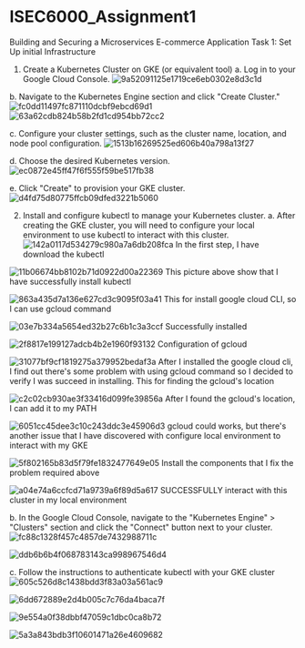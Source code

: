 # ISEC6000_Assignment1
Building and Securing a Microservices E-commerce Application
Task 1: Set Up initial Infrastructure
1. Create a Kubernetes Cluster on GKE (or equivalent tool)
a. Log in to your Google Cloud Console.
![9a52091125e1719ce6eb0302e8d3c1d](https://github.com/MilloooSy/ISEC6000_Assignment1/assets/143394742/6cf433b0-291a-4058-8018-7db1cd338154)

b. Navigate to the Kubernetes Engine section and click "Create Cluster."
![fc0dd11497fc871110dcbf9ebcd69d1](https://github.com/MilloooSy/ISEC6000_Assignment1/assets/143394742/b075e0ba-5e28-4b21-b90d-c80d55eae81b)
![63a62cdb824b58b2fd1cd954bb72cc2](https://github.com/MilloooSy/ISEC6000_Assignment1/assets/143394742/4e674b75-a7b4-484a-b2df-660bff601dd6)

c. Configure your cluster settings, such as the cluster name, location, and node pool
configuration.
![1513b16269525ed606b40a798a13f27](https://github.com/MilloooSy/ISEC6000_Assignment1/assets/143394742/454a47bb-9461-4374-9cef-41c8ba7fb52a)

d. Choose the desired Kubernetes version.
![ec0872e45ff47f6f555f59be517fb38](https://github.com/MilloooSy/ISEC6000_Assignment1/assets/143394742/a76e00c7-319d-473b-9048-79b932158939)

e. Click "Create" to provision your GKE cluster.
![d4fd75d80775ffcb09dfed3221b5060](https://github.com/MilloooSy/ISEC6000_Assignment1/assets/143394742/b8968f0c-e5fd-4fbc-9450-a53465ffbb3b)


2. Install and configure kubectl to manage your Kubernetes cluster.
a. After creating the GKE cluster, you will need to configure your local environment
to use kubectl to interact with this cluster.
![142a0117d534279c980a7a6db208fca](https://github.com/MilloooSy/ISEC6000_Assignment1/assets/143394742/d2796243-c189-43ce-a18d-3b6852280b0f)
In the first step, I have download the kubectl

![11b06674bb8102b71d0922d00a22369](https://github.com/MilloooSy/ISEC6000_Assignment1/assets/143394742/e9ec866a-b9c8-48fd-a9ad-4f17204e6cad)
This picture above show that I have successfully install kubectl

![863a435d7a136e627cd3c9095f03a41](https://github.com/MilloooSy/ISEC6000_Assignment1/assets/143394742/322d17eb-3b53-4dd5-a627-fbb23dfa5cd3)
This for install google cloud CLI, so I can use gcloud command

![03e7b334a5654ed32b27c6b1c3a3ccf](https://github.com/MilloooSy/ISEC6000_Assignment1/assets/143394742/3d8b37ca-f018-4562-b017-844eaaf8a1fc)
Successfully installed

![2f8817e199127adcb4b2e1960f93132](https://github.com/MilloooSy/ISEC6000_Assignment1/assets/143394742/f209aef4-e293-42ef-993f-efcd7419ea18)
Configuration of gcloud

![31077bf9cf1819275a379952bedaf3a](https://github.com/MilloooSy/ISEC6000_Assignment1/assets/143394742/7ffb339f-1c06-4707-a252-1e4990f1b591)
After I installed the google cloud cli, I find out there's some problem with using gcloud command so I decided to verify I was succeed in installing. This for finding the gcloud's location

![c2c02cb930ae3f33416d099fe39856a](https://github.com/MilloooSy/ISEC6000_Assignment1/assets/143394742/aef87736-6466-495e-bca0-d2bb482cc15b)
After I found the gcloud's location, I can add it to my PATH

![6051cc45dee3c10c243ddc3e45906d3](https://github.com/MilloooSy/ISEC6000_Assignment1/assets/143394742/b68f8e21-69d6-4029-8f2d-af1e382ef1ac)
gcloud could works, but there's another issue that I have discovered with configure local environment to interact with my GKE

![5f802165b83d5f79fe1832477649e05](https://github.com/MilloooSy/ISEC6000_Assignment1/assets/143394742/40564a60-ce02-45d6-9d31-e1d26766425b)
Install the components that I fix the problem required above

![a04e74a6ccfcd71a9739a6f89d5a617](https://github.com/MilloooSy/ISEC6000_Assignment1/assets/143394742/bb0f6892-cf9f-41aa-ae1e-6920c2c4404b)
SUCCESSFULLY interact with this cluster in my local environment


b. In the Google Cloud Console, navigate to the "Kubernetes Engine" > "Clusters"
section and click the "Connect" button next to your cluster.
![fc88c1328f457c4857de7432988711c](https://github.com/MilloooSy/ISEC6000_Assignment1/assets/143394742/efa14c26-9a87-42d4-a289-babe1ca9653c)

![ddb6b6b4f068783143ca998967546d4](https://github.com/MilloooSy/ISEC6000_Assignment1/assets/143394742/fc299383-bf17-4c8d-a67b-a161efc72088)

c. Follow the instructions to authenticate kubectl with your GKE cluster
![605c526d8c1438bdd3f83a03a561ac9](https://github.com/MilloooSy/ISEC6000_Assignment1/assets/143394742/f82ebbeb-b6a9-4981-90ee-769f3e719c0e)

![6dd672889e2d4b005c7c76da4baca7f](https://github.com/MilloooSy/ISEC6000_Assignment1/assets/143394742/d674f6a6-6bf0-4d06-9998-e7053efe785b)

![9e554a0f38dbbf47059c1dbc0ca8b72](https://github.com/MilloooSy/ISEC6000_Assignment1/assets/143394742/e3a5d12b-ccbe-468a-8e35-1cb4f23a8c85)

![5a3a843bdb3f10601471a26e4609682](https://github.com/MilloooSy/ISEC6000_Assignment1/assets/143394742/e5c91dcd-a98d-4116-8924-722c1494d65e)
